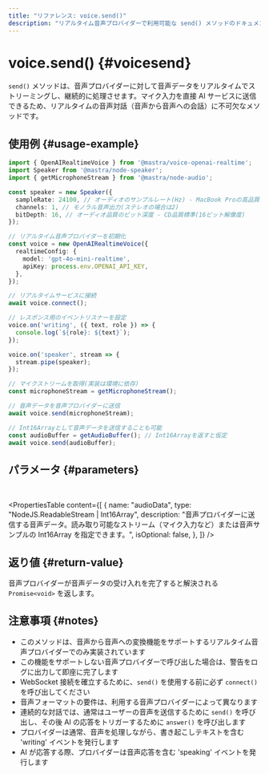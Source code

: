 ```yaml
---
title: "リファレンス: voice.send()"
description: "リアルタイム音声プロバイダーで利用可能な send() メソッドのドキュメント。継続的な処理のために音声データをストリーミングします。"
---
```


# voice.send() \{#voicesend\}

`send()` メソッドは、音声プロバイダーに対して音声データをリアルタイムでストリーミングし、継続的に処理させます。マイク入力を直接 AI サービスに送信できるため、リアルタイムの音声対話（音声から音声への会話）に不可欠なメソッドです。

## 使用例 \{#usage-example\}

```typescript
import { OpenAIRealtimeVoice } from '@mastra/voice-openai-realtime';
import Speaker from '@mastra/node-speaker';
import { getMicrophoneStream } from '@mastra/node-audio';

const speaker = new Speaker({
  sampleRate: 24100, // オーディオのサンプルレート(Hz) - MacBook Proの高品質オーディオ標準
  channels: 1, // モノラル音声出力(ステレオの場合は2)
  bitDepth: 16, // オーディオ品質のビット深度 - CD品質標準(16ビット解像度)
});

// リアルタイム音声プロバイダーを初期化
const voice = new OpenAIRealtimeVoice({
  realtimeConfig: {
    model: 'gpt-4o-mini-realtime',
    apiKey: process.env.OPENAI_API_KEY,
  },
});

// リアルタイムサービスに接続
await voice.connect();

// レスポンス用のイベントリスナーを設定
voice.on('writing', ({ text, role }) => {
  console.log(`${role}: ${text}`);
});

voice.on('speaker', stream => {
  stream.pipe(speaker);
});

// マイクストリームを取得(実装は環境に依存)
const microphoneStream = getMicrophoneStream();

// 音声データを音声プロバイダーに送信
await voice.send(microphoneStream);

// Int16Arrayとして音声データを送信することも可能
const audioBuffer = getAudioBuffer(); // Int16Arrayを返すと仮定
await voice.send(audioBuffer);
```

## パラメータ \{#parameters\}

<br />

<PropertiesTable
  content={[
  {
    name: "audioData",
    type: "NodeJS.ReadableStream | Int16Array",
    description:
      "音声プロバイダーに送信する音声データ。読み取り可能なストリーム（マイク入力など）または音声サンプルの Int16Array を指定できます。",
    isOptional: false,
  },
]}
/>

## 返り値 \{#return-value\}

音声プロバイダーが音声データの受け入れを完了すると解決される `Promise<void>` を返します。

## 注意事項 \{#notes\}

* このメソッドは、音声から音声への変換機能をサポートするリアルタイム音声プロバイダーでのみ実装されています
* この機能をサポートしない音声プロバイダーで呼び出した場合は、警告をログに出力して即座に完了します
* WebSocket 接続を確立するために、`send()` を使用する前に必ず `connect()` を呼び出してください
* 音声フォーマットの要件は、利用する音声プロバイダーによって異なります
* 連続的な対話では、通常はユーザーの音声を送信するために `send()` を呼び出し、その後 AI の応答をトリガーするために `answer()` を呼び出します
* プロバイダーは通常、音声を処理しながら、書き起こしテキストを含む &#39;writing&#39; イベントを発行します
* AI が応答する際、プロバイダーは音声応答を含む &#39;speaking&#39; イベントを発行します